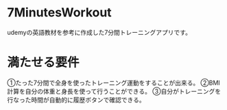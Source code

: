 # 7MinutesWorkout
udemyの英語教材を参考に作成した7分間トレーニングアプリです。

# 満たせる要件
①たった7分間で全身を使ったトレーニング運動をすることが出来る。
②BMI計算を自分の体重と身長を使って行うことができる。
③自分がトレーニングを行なった時間が自動的に履歴ボタンで確認できる。
